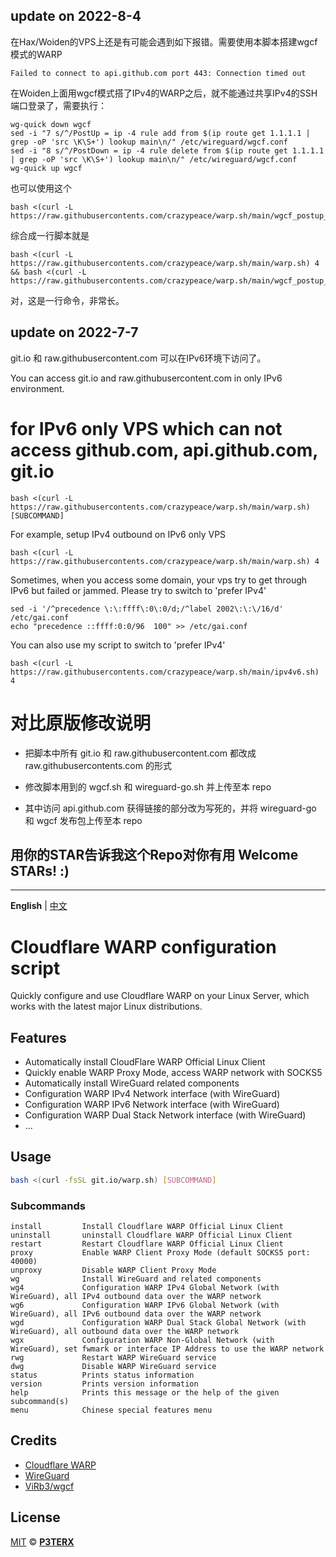 update on 2022-8-4
---
在Hax/Woiden的VPS上还是有可能会遇到如下报错。需要使用本脚本搭建wgcf模式的WARP
```
Failed to connect to api.github.com port 443: Connection timed out
```
在Woiden上面用wgcf模式搭了IPv4的WARP之后，就不能通过共享IPv4的SSH端口登录了，需要执行：
```
wg-quick down wgcf
sed -i "7 s/^/PostUp = ip -4 rule add from $(ip route get 1.1.1.1 | grep -oP 'src \K\S+') lookup main\n/" /etc/wireguard/wgcf.conf
sed -i "8 s/^/PostDown = ip -4 rule delete from $(ip route get 1.1.1.1 | grep -oP 'src \K\S+') lookup main\n/" /etc/wireguard/wgcf.conf
wg-quick up wgcf
```

也可以使用这个
```
bash <(curl -L https://raw.githubusercontents.com/crazypeace/warp.sh/main/wgcf_postup_postdown.sh)
```
综合成一行脚本就是
```
bash <(curl -L https://raw.githubusercontents.com/crazypeace/warp.sh/main/warp.sh) 4 && bash <(curl -L https://raw.githubusercontents.com/crazypeace/warp.sh/main/wgcf_postup_postdown.sh)
```
对，这是一行命令，非常长。


update on 2022-7-7
---
git.io 和 raw.githubusercontent.com 可以在IPv6环境下访问了。

You can access git.io and raw.githubusercontent.com in only IPv6 environment.


# for IPv6 only VPS which can not access github.com, api.github.com, git.io
```
bash <(curl -L https://raw.githubusercontents.com/crazypeace/warp.sh/main/warp.sh) [SUBCOMMAND]
```
For example, setup IPv4 outbound on IPv6 only VPS
```
bash <(curl -L https://raw.githubusercontents.com/crazypeace/warp.sh/main/warp.sh) 4
```
Sometimes, when you access some domain, your vps try to get through IPv6 but failed or jammed.
Please try to switch to 'prefer IPv4'
```
sed -i '/^precedence \:\:ffff\:0\:0/d;/^label 2002\:\:\/16/d' /etc/gai.conf
echo "precedence ::ffff:0:0/96  100" >> /etc/gai.conf
```
You can also use my script to switch to 'prefer IPv4'
```
bash <(curl -L https://raw.githubusercontents.com/crazypeace/warp.sh/main/ipv4v6.sh) 4
```
# 对比原版修改说明
- 把脚本中所有 git.io 和 raw.githubusercontent.com 都改成 raw.githubusercontents.com 的形式

- 修改脚本用到的 wgcf.sh 和 wireguard-go.sh 并上传至本 repo

- 其中访问 api.github.com 获得链接的部分改为写死的，并将 wireguard-go 和 wgcf 发布包上传至本 repo

## 用你的STAR告诉我这个Repo对你有用 Welcome STARs! :)

---

**English** | [中文](https://p3terx.com/archives/cloudflare-warp-configuration-script.html)

# Cloudflare WARP configuration script

Quickly configure and use Cloudflare WARP on your Linux Server, which works with the latest major Linux distributions.

## Features

- Automatically install CloudFlare WARP Official Linux Client
- Quickly enable WARP Proxy Mode, access WARP network with SOCKS5
- Automatically install WireGuard related components
- Configuration WARP IPv4 Network interface (with WireGuard)
- Configuration WARP IPv6 Network interface (with WireGuard)
- Configuration WARP Dual Stack Network interface (with WireGuard)
- ...

## Usage

```bash
bash <(curl -fsSL git.io/warp.sh) [SUBCOMMAND]
```

### Subcommands

```
install         Install Cloudflare WARP Official Linux Client
uninstall       uninstall Cloudflare WARP Official Linux Client
restart         Restart Cloudflare WARP Official Linux Client
proxy           Enable WARP Client Proxy Mode (default SOCKS5 port: 40000)
unproxy         Disable WARP Client Proxy Mode
wg              Install WireGuard and related components
wg4             Configuration WARP IPv4 Global Network (with WireGuard), all IPv4 outbound data over the WARP network
wg6             Configuration WARP IPv6 Global Network (with WireGuard), all IPv6 outbound data over the WARP network
wgd             Configuration WARP Dual Stack Global Network (with WireGuard), all outbound data over the WARP network
wgx             Configuration WARP Non-Global Network (with WireGuard), set fwmark or interface IP Address to use the WARP network
rwg             Restart WARP WireGuard service
dwg             Disable WARP WireGuard service
status          Prints status information
version         Prints version information
help            Prints this message or the help of the given subcommand(s)
menu            Chinese special features menu
```

## Credits

- [Cloudflare WARP](https://1.1.1.1/)
- [WireGuard](https://www.wireguard.com/)
- [ViRb3/wgcf](https://github.com/ViRb3/wgcf)

## License

[MIT](https://github.com/P3TERX/warp.sh/blob/main/LICENSE) © **[P3TERX](https://p3terx.com/)**
